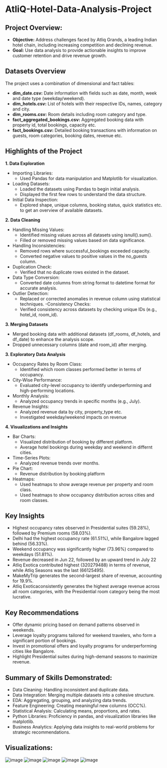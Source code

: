 # AtliQ-Hotel-Data-Analysis-Project

## **Project Overview:**

- **Objective:** Address challenges faced by Atliq Grands, a leading Indian hotel chain, including increasing competition and declining revenue.
- **Goal:** Use data analysis to provide actionable insights to improve customer retention and drive revenue growth.

## **Datasets Overview**
The project uses a combination of dimensional and fact tables:

- **dim_date.csv:** Date information with fields such as date, month, week and date type (weekday/weekend).
- **dim_hotels.csv:** List of hotels with their respective IDs, names, category and city.
- **dim_rooms.csv:** Room details including room category and type.
- **fact_aggregated_bookings.csv:** Aggregated booking data with property id, total bookings, capacity etc.
- **fact_bookings.csv:** Detailed booking transactions with information on guests, room categories, booking dates, revenue etc.

## **Highlights of the Project**
**1. Data Exploration**
- Importing Libraries:
  - Used Pandas for data manipulation and Matplotlib for visualization.
- Loading Datasets:
  -  Loaded the datasets using Pandas to begin initial analysis.
  -  Displayed the first few rows to understand the data structure.
- Initial Data Inspection:
  - Explored shape, unique columns, booking status, quick statistics etc. to get an overview of available datasets.

**2. Data Cleaning**
- Handling Missing Values:
  - Identified missing values across all datasets using isnull().sum().
  - Filled or removed missing values based on data significance.
- Handling Inconsistencies:
  - Removed rows where successful_bookings exceeded capacity.
  - Converted negative values to positive values in the no_guests column.
- Duplication Check:
  - Verified that no duplicate rows existed in the dataset.
- Data Type Conversion:
  - Converted date columns from string format to datetime format for accurate analysis.
- Outlier Detection:
  - Replaced or corrected anomalies in revenue column using statistical techniques.
-Consistency Checks:
  - Verified consistency across datasets by checking unique IDs (e.g., hotel_id, room_id).

**3. Merging Datasets**
- Merged booking data with additional datasets (df_rooms, df_hotels, and df_date) to enhance the analysis scope.
- Dropped unnecessary columns (date and room_id) after merging.
 
**3. Exploratory Data Analysis**
- Occupancy Rates by Room Class:
  - Identified which room classes performed better in terms of occupancy.
- City-Wise Performance:
  - Evaluated city-level occupancy to identify underperforming and high-performing locations.
- Monthly Analysis:
  - Analyzed occupancy trends in specific months (e.g., July).
- Revenue Insights:
  - Analyzed revenue data by city, property_type etc.
  - Investigated weekday/weekend impacts on revenue
    
**4. Visualizations and Insights**
- Bar Charts:
  - Visualized distribution of booking by different platform.
  - Average hotel bookings during weekday and weekend in differnt cities.
- Time-Series Plots:
  - Analyzed revenue trends over months.
- Pie Chart:
  - Revenue distribution by booking platform
- Heatmaps:
  - Used heatmaps to show average revenue per property and room class.
  - Used heatmaps to show occupancy distribution across cities and room classes.

## **Key Insights**
- Highest occupancy rates observed in Presidential suites (59.28%), followed by Premium rooms (58.03%).
- Delhi had the highest occupancy rate (61.51%), while Bangalore lagged behind (56.33%).
- Weekend occupancy was significantly higher (73.96%) compared to weekdays (51.81%).
- Revenue decreased in Jun 22, followed by an upward trend in July 22
- Atliq Exotica contributed highest (320279488) in terms of revenue, while Atliq Seasons was the last (66125495).
- MakeMyTrip generates the second-largest share of revenue, accounting for 19.9%.
- Atliq Exoticaconsistently generates the highest average revenue across all room categories, with the Presidential room category being the most lucrative.

## **Key Recommendations**
- Offer dynamic pricing based on demand patterns observed in weekends.
- Leverage loyalty programs tailored for weekend travelers, who form a significant portion of bookings.
- Invest in promotional offers and loyalty programs for underperforming cities like Bangalore.
- Highlight Presidential suites during high-demand seasons to maximize revenue.

## **Summary of Skills Demonstrated:**
- Data Cleaning: Handling inconsistent and duplicate data.
- Data Integration: Merging multiple datasets into a cohesive structure.
- EDA: Aggregating, grouping, and analyzing data trends.
- Feature Engineering: Creating meaningful new columns (OCC%).
- Statistical Analysis: Calculating means, proportions, and rates.
- Python Libraries: Proficiency in pandas, and visualization libraries like matplotlib.
- Business Analytics: Applying data insights to real-world problems for strategic recommendations.

## **Visualizations:**
![image](https://github.com/user-attachments/assets/afe955f6-bf70-40a7-807e-e549b42a535a)
![image](https://github.com/user-attachments/assets/22e7de17-f466-4cc4-b801-a427ba9a9a0d)
![image](https://github.com/user-attachments/assets/7463286a-8ba7-4648-8fc9-d9d5bf26302d)
![image](https://github.com/user-attachments/assets/a1c398dc-2317-47fe-b609-6cd551ee4f55)
![image](https://github.com/user-attachments/assets/585f28cd-cbcb-4563-b3b6-702ee65ee32b)








